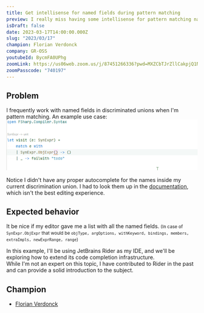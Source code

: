 ```yaml
---
title: Get intellisense for named fields during pattern matching
preview: I really miss having some intellisense for pattern matching named fields in discriminated unions.
isDraft: false
date: 2023-03-17T14:00:00.000Z
slug: "2023/03/17"
champion: Florian Verdonck
company: GR-OSS
youtubeId: BycmFA0UPhg
zoomLink: https://us06web.zoom.us/j/87451266336?pwd=MXZCbTJrZllCakpjQ1NhemVRbmVSdz09
zoomPasscode: "740197"
---
```


## Problem

I frequently work with named fields in discriminated unions when I'm pattern matching.
An example use case:
![No intellisense when using named fields in discriminated unions](../../images/sessions/namedPatternIntellisense.gif)

Notice I didn't have any proper autocomplete for the names inside my current discrimination union.
I had to look them up in the [documentation](https://fsharp.github.io/fsharp-compiler-docs/reference/fsharp-compiler-syntax-synexpr.html#ObjExpr), which isn't the best editing experience.

## Expected behavior

It be nice if my editor gave me a list with all the named fields.
<small>
(In case of `SynExpr.ObjExpr` that would be `objType, argOptions, withKeyword, bindings, members, extraImpls, newExprRange, range`)
</small>

In this example, I'll be using JetBrains Rider as my IDE, and we'll be exploring how to extend its code completion infrastructure.  
While I'm not an expert on this topic, I have contributed to Rider in the past and can provide a solid introduction to the subject.

## Champion

- [Florian Verdonck](https://twitter.com/verdonckflorian)
